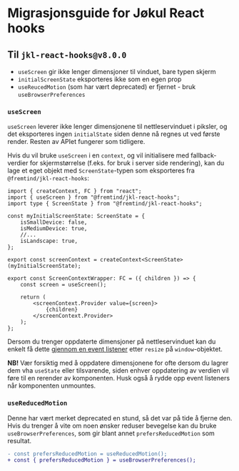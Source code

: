 # Migrasjonsguide for Jøkul React hooks

## Til `jkl-react-hooks@v8.0.0`

-   `useScreen` gir ikke lenger dimensjoner til vinduet, bare typen skjerm
-   `initialScreenState` eksporteres ikke som en egen prop
-   `useReucedMotion` (som har vært deprecated) er fjernet - bruk `useBrowserPreferences`

### `useScreen`

`useScreen` leverer ikke lenger dimensjonene til nettleservinduet i piksler, og det eksporteres ingen `initialState` siden denne nå regnes ut ved første render. Resten av APIet fungerer som tidligere.

Hvis du vil bruke `useScreen` i en `context`, og vil initialisere med fallback-verdier for skjermstørrelse (f.eks. for bruk i server side rendering), kan du lage et eget objekt med `ScreenState`-typen som eksporteres fra `@fremtind/jkl-react-hooks`:

```tsx
import { createContext, FC } from "react";
import { useScreen } from "@fremtind/jkl-react-hooks";
import type { ScreenState } from "@fremtind/jkl-react-hooks";

const myInitialScreenState: ScreenState = {
    isSmallDevice: false,
    isMediumDevice: true,
    //...
    isLandscape: true,
};

export const screenContext = createContext<ScreenState>(myInitialScreenState);

export const ScreenContextWrapper: FC = ({ children }) => {
    const screen = useScreen();

    return (
        <screenContext.Provider value={screen}>
            {children}
        </screenContext.Provider>
    );
};
```

Dersom du trenger oppdaterte dimensjoner på nettleservinduet kan du enkelt få dette [gjennom en event listener](https://developer.mozilla.org/en-US/docs/Web/API/Window/resize_event#window_size_logger) etter `resize` på `window`-objektet.

**NB!** Vær forsiktig med å oppdatere dimensjonene for ofte dersom du lagrer dem vha `useState` eller tilsvarende, siden enhver oppdatering av verdien vil føre til en rerender av komponenten. Husk også å rydde opp event listeners når komponenten unmountes.

### `useReducedMotion`

Denne har vært merket deprecated en stund, så det var på tide å fjerne den. Hvis du trenger å vite om noen ønsker reduser bevegelse kan du bruke `useBrowserPreferences`, som gir blant annet `prefersReducedMotion` som resultat.

```diff
- const prefersReducedMotion = useReducedMotion();
+ const { prefersReducedMotion } = useBrowserPreferences();
```
